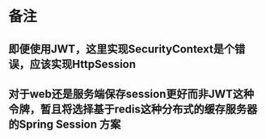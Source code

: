 # 备注
## 即便使用JWT，这里实现SecurityContext是个错误，应该实现HttpSession
## 对于web还是服务端保存session更好而非JWT这种令牌，暂且将选择基于redis这种分布式的缓存服务器的Spring Session 方案